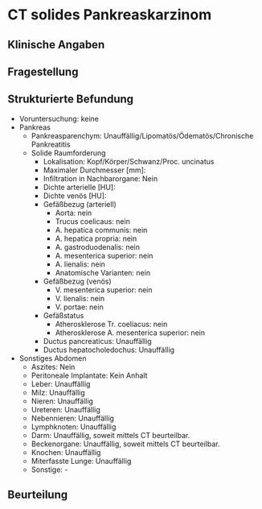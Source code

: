 # CT solides Pankreaskarzinom 

## Klinische Angaben

## Fragestellung

## Strukturierte Befundung
- Voruntersuchung: keine
- Pankreas
  - Pankreasparenchym: Unauffällig/Lipomatös/Ödematös/Chronische Pankreatitis
  - Solide Raumforderung
    - Lokalisation: Kopf/Körper/Schwanz/Proc. uncinatus
    - Maximaler Durchmesser [mm]:
    - Infiltration in Nachbarorgane: Nein
    - Dichte arterielle [HU]: 
    - Dichte venös [HU]: 
    - Gefäßbezug (arteriell)
      - Aorta: nein
      - Trucus coelicaus: nein
      - A. hepatica communis: nein
      - A. hepatica propria: nein
      - A. gastroduodenalis: nein
      - A. mesenterica superior: nein
      - A. lienalis: nein
      - Anatomische Varianten: nein
    - Gefäßbezug (venös)
      - V. mesenterica superior: nein
      - V. lienalis: nein
      - V. portae: nein
    - Gefäßstatus
      - Atherosklerose Tr. coeliacus: nein
      - Atherosklerose A. mesenterica superior: nein
    - Ductus pancreaticus: Unauffällig
    - Ductus hepatocholedochus: Unauffällig
- Sonstiges Abdomen
  - Aszites: Nein
  - Peritoneale Implantate: Kein Anhalt
  - Leber: Unauffällig
  - Milz: Unauffällig
  - Nieren: Unauffällig
  - Ureteren: Unauffällig
  - Nebennieren: Unauffällig
  - Lymphknoten: Unauffällig
  - Darm: Unauffällig, soweit mittels CT beurteilbar.
  - Beckenorgane: Unauffällig, soweit mittels CT beurteilbar.
  - Knochen: Unauffällig
  - Miterfasste Lunge: Unauffällig
  - Sonstige: -

## Beurteilung


